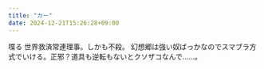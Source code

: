```yaml
---
title: "カー"
date: 2024-12-21T15:26:28+09:00
---
```

喋る
世界救済常連理事。しかも不殺。
幻想郷は強い奴ばっかなのでスマブラ方式でいける。正邪？道具も逆転もないとクソザコなんで……。
